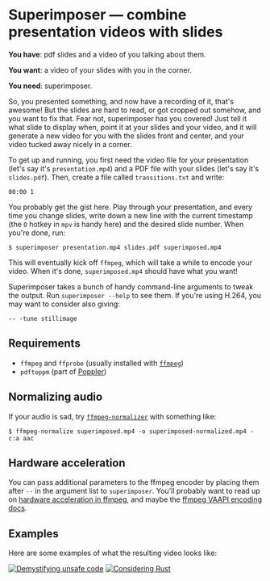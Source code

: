 # Superimposer — combine presentation videos with slides

**You have**: pdf slides and a video of you talking about them.

**You want**: a video of your slides with you in the corner.

**You need**: superimposer.

So, you presented something, and now have a recording of it, that's
awesome! But the slides are hard to read, or got cropped out somehow,
and you want to fix that. Fear not, superimposer has you covered! Just
tell it what slide to display when, point it at your slides and your
video, and it will generate a new video for you with the slides front
and center, and your video tucked away nicely in a corner.

To get up and running, you first need the video file for your
presentation (let's say it's `presentation.mp4`) and a PDF file with
your slides (let's say it's `slides.pdf`). Then, create a file called
`transitions.txt` and write:

```
00:00 1
```

You probably get the gist here. Play through your presentation, and
every time you change slides, write down a new line with the current
timestamp (the `O` hotkey in `mpv` is handy here) and the desired slide
number. When you're done, run:

```console
$ superimposer presentation.mp4 slides.pdf superimposed.mp4
```

This will eventually kick off `ffmpeg`, which will take a while to
encode your video. When it's done, `superimposed.mp4` should have what
you want!

Superimposer takes a bunch of handy command-line arguments to tweak the
output. Run `superimposer --help` to see them. If you're using H.264,
you may want to consider also giving:

```console
-- -tune stillimage
```

## Requirements

 - `ffmpeg` and `ffprobe` (usually installed with [`ffmpeg`](https://ffmpeg.org/))
 - `pdftoppm` (part of [Poppler](https://poppler.freedesktop.org/))

## Normalizing audio

If your audio is sad, try [`ffmpeg-normalizer`] with something like:

```console
$ ffmpeg-normalize superimposed.mp4 -o superimposed-normalized.mp4 -c:a aac
```

## Hardware acceleration

You can pass additional parameters to the ffmpeg encoder by placing them
after `--` in the argument list to `superimposer`. You'll probably want
to read up on [hardware acceleration in ffmpeg], and maybe the [ffmpeg
VAAPI encoding docs].

## Examples

Here are some examples of what the resulting video looks like:

[![Demystifying unsafe code](https://img.youtube.com/vi/QAz-maaH0KM/sddefault.jpg)](https://www.youtube.com/watch?v=QAz-maaH0KM)
[![Considering Rust](https://img.youtube.com/vi/DnT-LUQgc7s/sddefault.jpg)](https://www.youtube.com/watch?v=DnT-LUQgc7s)

  [hardware acceleration in ffmpeg]: https://trac.ffmpeg.org/wiki/HWAccelIntro
  [ffmpeg VAAPI encoding docs]: https://trac.ffmpeg.org/wiki/Hardware/VAAPI#Encoding
  [`ffmpeg-normalizer`]: https://github.com/slhck/ffmpeg-normalize
